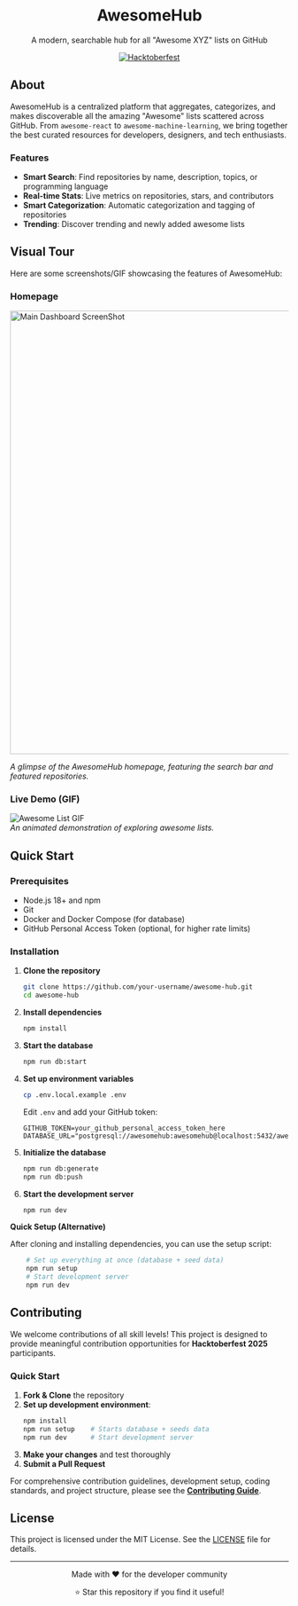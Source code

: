 <div align="center">
  <h1>AwesomeHub </h1>
  <p>A modern, searchable hub for all "Awesome XYZ" lists on GitHub</p>

  [![Hacktoberfest](https://img.shields.io/badge/Hacktoberfest-2025-orange?style=for-the-badge)](https://hacktoberfest.digitalocean.com/)
</div>

## About

AwesomeHub is a centralized platform that aggregates, categorizes, and makes discoverable all the amazing "Awesome" lists scattered across GitHub. From `awesome-react` to `awesome-machine-learning`, we bring together the best curated resources for developers, designers, and tech enthusiasts.

### Features

- **Smart Search**: Find repositories by name, description, topics, or programming language
- **Real-time Stats**: Live metrics on repositories, stars, and contributors
- **Smart Categorization**: Automatic categorization and tagging of repositories
- **Trending**: Discover trending and newly added awesome lists

## Visual Tour

Here are some screenshots/GIF showcasing the features of AwesomeHub:

### Homepage
<img src="https://github.com/user-attachments/assets/b19f7c2a-cbb0-4e05-9f65-961f3fc0a983" alt="Main Dashboard ScreenShot" width="800" />
<br>

*A glimpse of the AwesomeHub homepage, featuring the search bar and featured repositories.*

### Live Demo (GIF)
   ![Awesome List GIF](https://github.com/user-attachments/assets/3da8d87e-79f4-4244-ab89-595a34dd6134)
   <br>
*An animated demonstration of exploring awesome lists.*

## Quick Start

### Prerequisites

- Node.js 18+ and npm
- Git
- Docker and Docker Compose (for database)
- GitHub Personal Access Token (optional, for higher rate limits)

### Installation

1. **Clone the repository**
   ```bash
   git clone https://github.com/your-username/awesome-hub.git
   cd awesome-hub
   ```

2. **Install dependencies**
   ```bash
   npm install
   ```

3. **Start the database**
   ```bash
   npm run db:start
   ```

4. **Set up environment variables**
   ```bash
   cp .env.local.example .env
   ```
   
   Edit `.env` and add your GitHub token:
   ```env
   GITHUB_TOKEN=your_github_personal_access_token_here
   DATABASE_URL="postgresql://awesomehub:awesomehub@localhost:5432/awesomehub_dev"
   ```

5. **Initialize the database**
   ```bash
   npm run db:generate
   npm run db:push
   ```

6. **Start the development server**
    ```bash   
    npm run dev
    ```

**Quick Setup (Alternative)**

After cloning and installing dependencies, you can use the setup script: 
```bash
    # Set up everything at once (database + seed data)
    npm run setup
    # Start development server
    npm run dev
```
## Contributing

We welcome contributions of all skill levels! This project is designed to provide meaningful contribution opportunities for **Hacktoberfest 2025** participants.


### Quick Start

1. **Fork & Clone** the repository
2. **Set up development environment**:
   ```bash
   npm install
   npm run setup    # Starts database + seeds data
   npm run dev      # Start development server
   ```
3. **Make your changes** and test thoroughly
4. **Submit a Pull Request**

For comprehensive contribution guidelines, development setup, coding standards, and project structure, please see the **[Contributing Guide](CONTRIBUTING.md)**.

## License

This project is licensed under the MIT License. See the [LICENSE](LICENSE) file for details.

---

<div align="center">
  <p>Made with ❤️ for the developer community</p>
  <p>⭐ Star this repository if you find it useful!</p>
</div>

